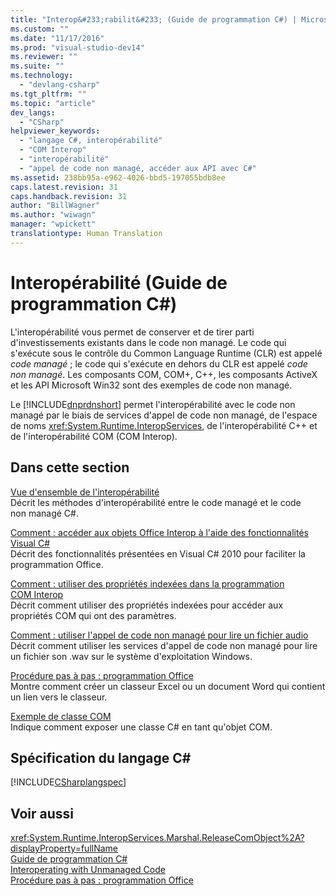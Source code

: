 ```yaml
---
title: "Interop&#233;rabilit&#233; (Guide de programmation C#) | Microsoft Docs"
ms.custom: ""
ms.date: "11/17/2016"
ms.prod: "visual-studio-dev14"
ms.reviewer: ""
ms.suite: ""
ms.technology: 
  - "devlang-csharp"
ms.tgt_pltfrm: ""
ms.topic: "article"
dev_langs: 
  - "CSharp"
helpviewer_keywords: 
  - "langage C#, interopérabilité"
  - "COM Interop"
  - "interopérabilité"
  - "appel de code non managé, accéder aux API avec C#"
ms.assetid: 238bb95a-e962-4026-bbd5-197055bdb8ee
caps.latest.revision: 31
caps.handback.revision: 31
author: "BillWagner"
ms.author: "wiwagn"
manager: "wpickett"
translationtype: Human Translation
---
```

# Interop&#233;rabilit&#233; (Guide de programmation C#)
L'interopérabilité vous permet de conserver et de tirer parti d'investissements existants dans le code non managé.  Le code qui s'exécute sous le contrôle du Common Language Runtime \(CLR\) est appelé *code managé* ; le code qui s'exécute en dehors du CLR est appelé *code non managé*.  Les composants COM, COM\+, C\+\+, les composants ActiveX et les API Microsoft Win32 sont des exemples de code non managé.  
  
 Le [!INCLUDE[dnprdnshort](../../../csharp/getting-started/includes/dnprdnshort_md.md)] permet l'interopérabilité avec le code non managé par le biais de services d'appel de code non managé, de l'espace de noms <xref:System.Runtime.InteropServices>, de l'interopérabilité C\+\+ et de l'interopérabilité COM \(COM Interop\).  
  
## Dans cette section  
 [Vue d'ensemble de l'interopérabilité](../../../csharp/programming-guide/interop/interoperability-overview.md)  
 Décrit les méthodes d'interopérabilité entre le code managé et le code non managé C\#.  
  
 [Comment : accéder aux objets Office Interop à l'aide des fonctionnalités Visual C\#](../../../csharp/programming-guide/interop/how-to-access-office-onterop-objects.md)  
 Décrit des fonctionnalités présentées en Visual C\# 2010 pour faciliter la programmation Office.  
  
 [Comment : utiliser des propriétés indexées dans la programmation COM Interop](../../../csharp/programming-guide/interop/how-to-use-indexed-properties-in-com-interop-rogramming.md)  
 Décrit comment utiliser des propriétés indexées pour accéder aux propriétés COM qui ont des paramètres.  
  
 [Comment : utiliser l'appel de code non managé pour lire un fichier audio](../../../csharp/programming-guide/interop/how-to-use-platform-invoke-to-play-a-wave-file.md)  
 Décrit comment utiliser les services d'appel de code non managé pour lire un fichier son .wav sur le système d'exploitation Windows.  
  
 [Procédure pas à pas : programmation Office](../../../csharp/programming-guide/interop/walkthrough-office-programming.md)  
 Montre comment créer un classeur Excel ou un document Word qui contient un lien vers le classeur.  
  
 [Exemple de classe COM](../../../csharp/programming-guide/interop/example-com-class.md)  
 Indique comment exposer une classe C\# en tant qu'objet COM.  
  
## Spécification du langage C\#  
 [!INCLUDE[CSharplangspec](../../../csharp/language-reference/keywords/includes/csharplangspec_md.md)]  
  
## Voir aussi  
 <xref:System.Runtime.InteropServices.Marshal.ReleaseComObject%2A?displayProperty=fullName>   
 [Guide de programmation C\#](../../../csharp/programming-guide/index.md)   
 [Interoperating with Unmanaged Code](../Topic/Interoperating%20with%20Unmanaged%20Code.md)   
 [Procédure pas à pas : programmation Office](../../../csharp/programming-guide/interop/walkthrough-office-programming.md)